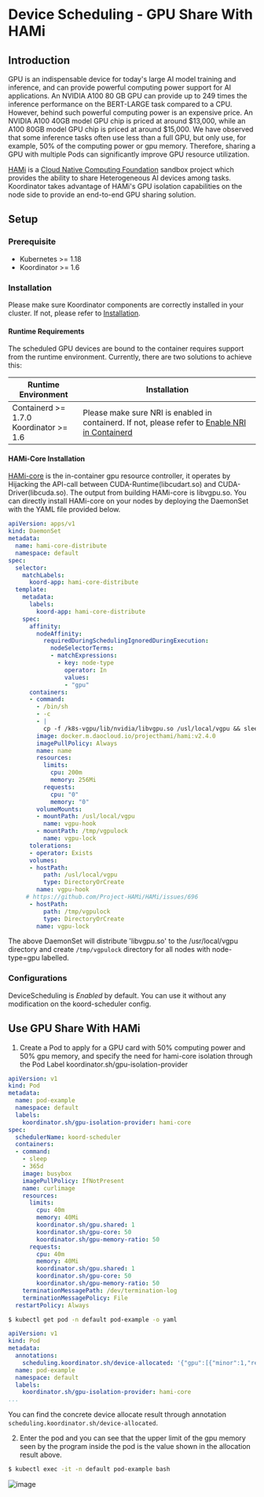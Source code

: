 # Device Scheduling - GPU Share With HAMi

## Introduction

GPU is an indispensable device for today's large AI model training and inference, and can provide powerful computing power support for AI applications. An NVIDIA A100 80 GB GPU can provide up to 249 times the inference performance on the BERT-LARGE task compared to a CPU. However, behind such powerful computing power is an expensive price. An NVIDIA A100 40GB model GPU chip is priced at around $13,000, while an A100 80GB model GPU chip is priced at around $15,000. We have observed that some inference tasks often use less than a full GPU, but only use, for example, 50% of the computing power or gpu memory. Therefore, sharing a GPU with multiple Pods can significantly improve GPU resource utilization.

[HAMi](https://project-hami.io/docs/developers/hami-core-design/) is a [Cloud Native Computing Foundation](https://cncf.io/) sandbox project which provides the ability to share Heterogeneous AI devices among tasks. Koordinator takes advantage of HAMi's GPU isolation capabilities on the node side to provide an end-to-end GPU sharing solution.

## Setup

### Prerequisite

- Kubernetes >= 1.18
- Koordinator >= 1.6

### Installation

Please make sure Koordinator components are correctly installed in your cluster. If not, please refer to [Installation](/docs/installation).

#### Runtime Requirements

The scheduled GPU devices are bound to the container requires support from the runtime environment. Currently, there are two solutions to achieve this:

| Runtime Environment                           | Installation                                                 |
| --------------------------------------------- | ------------------------------------------------------------ |
| Containerd >= 1.7.0 <br /> Koordinator >= 1.6 | Please make sure NRI is enabled in containerd. If not, please refer to [Enable NRI in Containerd](https://github.com/containerd/containerd/blob/main/docs/NRI.md) |

#### HAMi-Core Installation

[HAMi-core](https://github.com/Project-HAMi/HAMi-core) is the in-container gpu resource controller, it operates by Hijacking the API-call between CUDA-Runtime(libcudart.so) and CUDA-Driver(libcuda.so). The output from building HAMi-core is libvgpu.so. You can directly install HAMi-core on your nodes by deploying the DaemonSet with the YAML file provided below.

```yaml
apiVersion: apps/v1
kind: DaemonSet
metadata:
  name: hami-core-distribute
  namespace: default
spec:
  selector:
    matchLabels:
      koord-app: hami-core-distribute
  template:
    metadata:
      labels:
        koord-app: hami-core-distribute
    spec:
      affinity:
        nodeAffinity:
          requiredDuringSchedulingIgnoredDuringExecution:
            nodeSelectorTerms:
            - matchExpressions:
              - key: node-type
                operator: In
                values:
                - "gpu"
      containers:
      - command:
        - /bin/sh
        - -c
        - |
          cp -f /k8s-vgpu/lib/nvidia/libvgpu.so /usl/local/vgpu && sleep 3600000
        image: docker.m.daocloud.io/projecthami/hami:v2.4.0
        imagePullPolicy: Always
        name: name
        resources:
          limits:
            cpu: 200m
            memory: 256Mi
          requests:
            cpu: "0"
            memory: "0"
        volumeMounts:
        - mountPath: /usl/local/vgpu
          name: vgpu-hook
        - mountPath: /tmp/vgpulock
          name: vgpu-lock
      tolerations:
      - operator: Exists
      volumes:
      - hostPath:
          path: /usl/local/vgpu
          type: DirectoryOrCreate
        name: vgpu-hook
     # https://github.com/Project-HAMi/HAMi/issues/696
      - hostPath:
          path: /tmp/vgpulock
          type: DirectoryOrCreate
        name: vgpu-lock
```

The above DaemonSet will distribute 'libvgpu.so' to the /usr/local/vgpu directory and create `/tmp/vgpulock` directory for all nodes with node-type=gpu labelled.

### Configurations

DeviceScheduling is *Enabled* by default. You can use it without any modification on the koord-scheduler config.

## Use GPU Share With HAMi

1. Create a Pod to apply for a GPU card with 50% computing power and 50% gpu memory, and specify the need for hami-core isolation through the Pod Label koordinator.sh/gpu-isolation-provider

```yaml
apiVersion: v1
kind: Pod
metadata:
  name: pod-example
  namespace: default
  labels:
    koordinator.sh/gpu-isolation-provider: hami-core
spec:
  schedulerName: koord-scheduler
  containers:
  - command:
    - sleep
    - 365d
    image: busybox
    imagePullPolicy: IfNotPresent
    name: curlimage
    resources:
      limits:
        cpu: 40m
        memory: 40Mi
        koordinator.sh/gpu.shared: 1
        koordinator.sh/gpu-core: 50
        koordinator.sh/gpu-memory-ratio: 50
      requests:
        cpu: 40m
        memory: 40Mi
        koordinator.sh/gpu.shared: 1
        koordinator.sh/gpu-core: 50
        koordinator.sh/gpu-memory-ratio: 50
    terminationMessagePath: /dev/termination-log
    terminationMessagePolicy: File
  restartPolicy: Always
```

```bash
$ kubectl get pod -n default pod-example -o yaml
```

```yaml
apiVersion: v1
kind: Pod
metadata:
  annotations:
    scheduling.koordinator.sh/device-allocated: '{"gpu":[{"minor":1,"resources":{"koordinator.sh/gpu-core":"50","koordinator.sh/gpu-memory":"11520Mi","koordinator.sh/gpu-memory-ratio":"50"}}]}'
  name: pod-example
  namespace: default
  labels:
    koordinator.sh/gpu-isolation-provider: hami-core
...
```

You can find the concrete device allocate result through annotation `scheduling.koordinator.sh/device-allocated`.

2. Enter the pod and you can see that the upper limit of the gpu memory seen by the program inside the pod is the value shown in the allocation result above.

```bash
$ kubectl exec -it -n default pod-example bash
```

![image](/img/gpu-share-with-hami-result.png)
